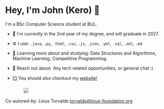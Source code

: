 # Hey, I'm John (Kero) 🫧

I'm a BSc Computer Science student at BUL. 

- 🏢 I'm currently in the 2nd year of my degree, and will graduate in 2027.
- ⚙️ I use: ```.java```, ```.py```, ```.html```, ```.css```, ```.js```, ```.json```, ```.yml```, ```.sql```, ```.xml```, ```.md```
- 🌱 Learning more about and studying: Data Structures and Algorithms, Machine Learning, Competitive Programming.
- 💬 Reach out about: Any tech related opportunities, or general chat :)

- 🪟 You should also checkout my [website!](https://0x1kero.dev/)
<br><br> ‎ ‎ ‎ ‎  ‎ ‎ ‎ ‎ ‎
![](https://64.media.tumblr.com/147070658f28ddade6fd61796a012b04/tumblr_p8kl4myGyI1u9hf7po1_1280.gif)


Co-autored-by: Linus Torvalds <torvalds@linux-foundation.org>
